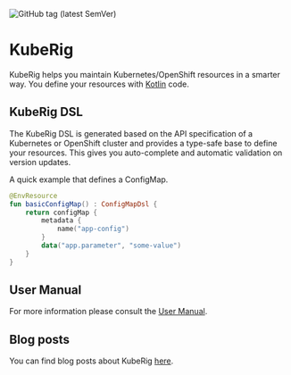 ![GitHub tag (latest SemVer)](https://img.shields.io/github/tag/teyckmans/kuberig.svg?label=latest%20release)

# KubeRig

KubeRig helps you maintain Kubernetes/OpenShift resources in a smarter way. 
You define your resources with [Kotlin](https://kotlinlang.org/) code.

## KubeRig DSL
The KubeRig DSL is generated based on the API specification of a Kubernetes or OpenShift cluster and provides a type-safe base to define your resources. 
This gives you auto-complete and automatic validation on version updates.

A quick example that defines a ConfigMap.
```kotlin
@EnvResource
fun basicConfigMap() : ConfigMapDsl {
    return configMap {
        metadata {
            name("app-config")
        }
        data("app.parameter", "some-value")
    }
}
```

## User Manual

For more information please consult the [User Manual](https://teyckmans.github.io/kuberig/#/).

## Blog posts

You can find blog posts about KubeRig [here](https://rigel.dev/tag/kuberig/). 

